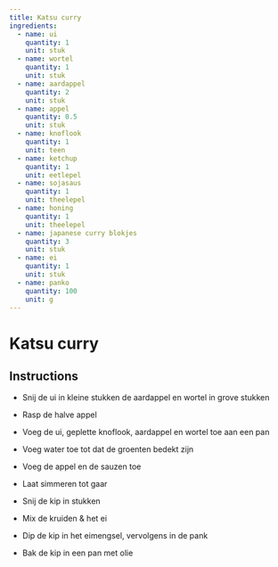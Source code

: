 ```yaml
---
title: Katsu curry
ingredients:
  - name: ui
    quantity: 1
    unit: stuk
  - name: wortel
    quantity: 1
    unit: stuk
  - name: aardappel
    quantity: 2
    unit: stuk
  - name: appel
    quantity: 0.5
    unit: stuk
  - name: knoflook
    quantity: 1
    unit: teen
  - name: ketchup
    quantity: 1
    unit: eetlepel
  - name: sojasaus
    quantity: 1
    unit: theelepel
  - name: honing
    quantity: 1
    unit: theelepel
  - name: japanese curry blokjes
    quantity: 3
    unit: stuk
  - name: ei
    quantity: 1
    unit: stuk
  - name: panko
    quantity: 100
    unit: g
---
```


# Katsu curry

## Instructions
  - Snij de ui in kleine stukken de aardappel en wortel in grove stukken
  - Rasp de halve appel
  - Voeg de ui, geplette knoflook, aardappel en wortel toe aan een pan
  - Voeg water toe tot dat de groenten bedekt zijn
  - Voeg de appel en de sauzen toe
  - Laat simmeren tot gaar

  - Snij de kip in stukken
  - Mix de kruiden & het ei
  - Dip de kip in het eimengsel, vervolgens in de pank
  - Bak de kip in een pan met olie
